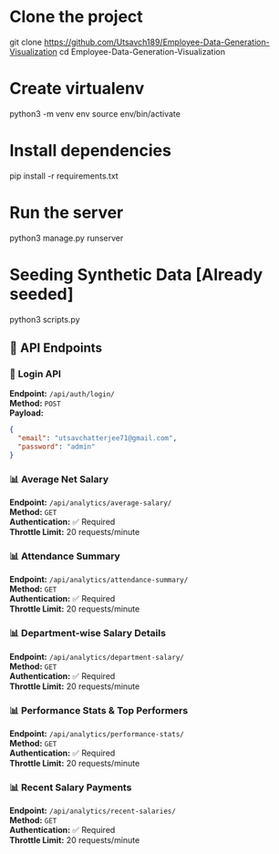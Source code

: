 # Clone the project
git clone https://github.com/Utsavch189/Employee-Data-Generation-Visualization
cd Employee-Data-Generation-Visualization

# Create virtualenv
python3 -m venv env
source env/bin/activate

# Install dependencies
pip install -r requirements.txt

# Run the server
python3 manage.py runserver

# Seeding Synthetic Data [Already seeded]
python3 scripts.py

## 📡 API Endpoints

### 🔐 **Login API**

**Endpoint:** `/api/auth/login/`  
**Method:** `POST`  
**Payload:**

```json
{
  "email": "utsavchatterjee71@gmail.com",
  "password": "admin"
}
```

### 📊 **Average Net Salary**

**Endpoint:** `/api/analytics/average-salary/`  
**Method:** `GET`  
**Authentication:** ✅ Required  
**Throttle Limit:** 20 requests/minute  


### 📊 **Attendance Summary**

**Endpoint:** `/api/analytics/attendance-summary/`  
**Method:** `GET`  
**Authentication:** ✅ Required  
**Throttle Limit:** 20 requests/minute  


### 📊 **Department-wise Salary Details**

**Endpoint:** `/api/analytics/department-salary/`  
**Method:** `GET`  
**Authentication:** ✅ Required  
**Throttle Limit:** 20 requests/minute  

### 📊 **Performance Stats & Top Performers**

**Endpoint:** `/api/analytics/performance-stats/`  
**Method:** `GET`  
**Authentication:** ✅ Required  
**Throttle Limit:** 20 requests/minute  


### 📊 **Recent Salary Payments**

**Endpoint:** `/api/analytics/recent-salaries/`  
**Method:** `GET`  
**Authentication:** ✅ Required  
**Throttle Limit:** 20 requests/minute  